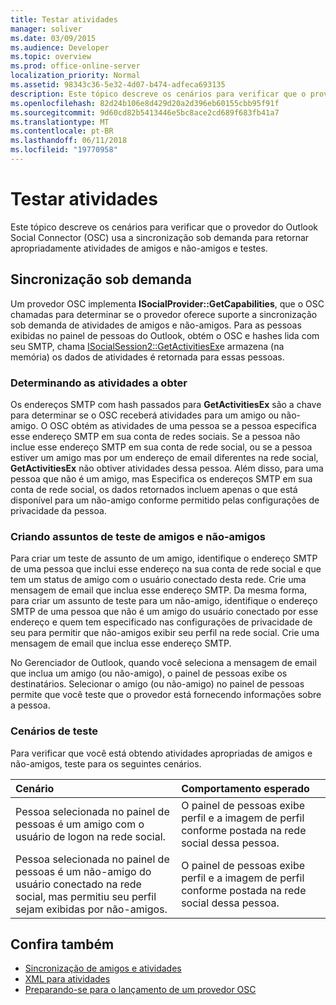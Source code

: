 ```yaml
---
title: Testar atividades
manager: soliver
ms.date: 03/09/2015
ms.audience: Developer
ms.topic: overview
ms.prod: office-online-server
localization_priority: Normal
ms.assetid: 98343c36-5e32-4d07-b474-adfeca693135
description: Este tópico descreve os cenários para verificar que o provedor do Outlook Social Connector (OSC) usa a sincronização sob demanda para retornar apropriadamente atividades de amigos e não-amigos e testes.
ms.openlocfilehash: 82d24b106e8d429d20a2d396eb60155cbb95f91f
ms.sourcegitcommit: 9d60cd82b5413446e5bc8ace2cd689f683fb41a7
ms.translationtype: MT
ms.contentlocale: pt-BR
ms.lasthandoff: 06/11/2018
ms.locfileid: "19770958"
---
```

# <a name="testing-activities"></a>Testar atividades

Este tópico descreve os cenários para verificar que o provedor do Outlook Social Connector (OSC) usa a sincronização sob demanda para retornar apropriadamente atividades de amigos e não-amigos e testes.

<a name="olosc_TestingActivities_OnDemandSync"> </a>

## <a name="on-demand-synchronization"></a>Sincronização sob demanda

Um provedor OSC implementa **ISocialProvider::GetCapabilities**, que o OSC chamadas para determinar se o provedor oferece suporte a sincronização sob demanda de atividades de amigos e não-amigos. Para as pessoas exibidas no painel de pessoas do Outlook, obtém o OSC e hashes lida com seu SMTP, chama [ISocialSession2::GetActivitiesEx](isocialsession2-getactivitiesex.md)e armazena (na memória) os dados de atividades é retornada para essas pessoas. 
  
### <a name="determining-activities-to-get"></a>Determinando as atividades a obter

Os endereços SMTP com hash passados para **GetActivitiesEx** são a chave para determinar se o OSC receberá atividades para um amigo ou não-amigo. O OSC obtém as atividades de uma pessoa se a pessoa especifica esse endereço SMTP em sua conta de redes sociais. Se a pessoa não inclue esse endereço SMTP em sua conta de rede social, ou se a pessoa estiver um amigo mas por um endereço de email diferentes na rede social, **GetActivitiesEx** não obtiver atividades dessa pessoa. Além disso, para uma pessoa que não é um amigo, mas Especifica os endereços SMTP em sua conta de rede social, os dados retornados incluem apenas o que está disponível para um não-amigo conforme permitido pelas configurações de privacidade da pessoa. 
  
### <a name="creating-test-subjects-for-friends-and-non-friends"></a>Criando assuntos de teste de amigos e não-amigos

Para criar um teste de assunto de um amigo, identifique o endereço SMTP de uma pessoa que inclui esse endereço na sua conta de rede social e que tem um status de amigo com o usuário conectado desta rede. Crie uma mensagem de email que inclua esse endereço SMTP. Da mesma forma, para criar um assunto de teste para um não-amigo, identifique o endereço SMTP de uma pessoa que não é um amigo do usuário conectado por esse endereço e quem tem especificado nas configurações de privacidade de seu para permitir que não-amigos exibir seu perfil na rede social. Crie uma mensagem de email que inclua esse endereço SMTP. 
  
No Gerenciador de Outlook, quando você seleciona a mensagem de email que inclua um amigo (ou não-amigo), o painel de pessoas exibe os destinatários. Selecionar o amigo (ou não-amigo) no painel de pessoas permite que você teste que o provedor está fornecendo informações sobre a pessoa.
  
### <a name="test-scenarios"></a>Cenários de teste

Para verificar que você está obtendo atividades apropriadas de amigos e não-amigos, teste para os seguintes cenários.
  
|**Cenário**|**Comportamento esperado**|
|:-----|:-----|
|Pessoa selecionada no painel de pessoas é um amigo com o usuário de logon na rede social.  <br/> |O painel de pessoas exibe perfil e a imagem de perfil conforme postada na rede social dessa pessoa.  <br/> |
|Pessoa selecionada no painel de pessoas é um não-amigo do usuário conectado na rede social, mas permitiu seu perfil sejam exibidas por não-amigos.  <br/> |O painel de pessoas exibe perfil e a imagem de perfil conforme postada na rede social dessa pessoa.  <br/> |
   
## <a name="see-also"></a>Confira também

- [Sincronização de amigos e atividades](synchronizing-friends-and-activities.md)  
- [XML para atividades](xml-for-activities.md)
- [Preparando-se para o lançamento de um provedor OSC](getting-ready-to-release-an-osc-provider.md)

